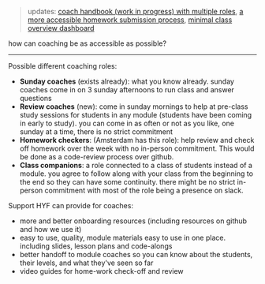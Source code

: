 > updates: [coach handbook (work in progress) with multiple roles](https://github.com/hackyourfuturebelgium/coach-handbook), [a more accessible homework submission process](https://github.com/hackyourfuturebelgium/homework-submission), [minimal class overview dashboard](https://hackyourfuturebelgium.github.io/class-repo-template)

how can coaching be as accessible as possible?

---

Possible different coaching roles:
* __Sunday coaches__ (exists already): what you know already. sunday coaches come in on 3 sunday afternoons to run class and answer questions
* __Review coaches__ (new): come in sunday mornings to help at pre-class study sessions for students in any module (students have been coming in early to study).  you can come in as often or not as you like, one sunday at a time, there is no strict commitment
* __Homework checkers__: (Amsterdam has this role):  help review and check off homework over the week with no in-person commitment.  This would be done as a code-review process over github.
* __Class companions__: a role connected to a class of students instead of a module.  you agree to follow along with your class from the beginning to the end so they can have some continuity.  there might be no strict in-person commitment with most of the role being a presence on slack.

Support HYF can provide for coaches:
* more and better onboarding resources (including resources on github and how we use it)
* easy to use, quality, module materials easy to use in one place. including slides, lesson plans and code-alongs
* better handoff to module coaches so you can know about the students, their levels, and what they've seen so far
* video guides for home-work check-off and review

